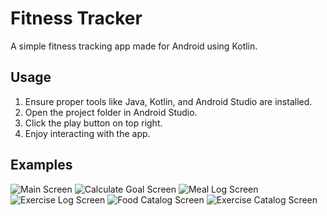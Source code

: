 # Fitness Tracker

A simple fitness tracking app made for Android using Kotlin.

## Usage

1. Ensure proper tools like Java, Kotlin, and Android Studio are installed.
2. Open the project folder in Android Studio.
3. Click the play button on top right.
4. Enjoy interacting with the app.

## Examples

![Main Screen](./example_one.png)
![Calculate Goal Screen](./example_two.png)
![Meal Log Screen](./example_three.png)
![Exercise Log Screen](./example_four.png)
![Food Catalog Screen](./example_five.png)
![Exercise Catalog Screen](./example_six.png)
